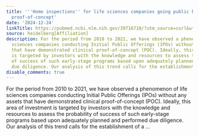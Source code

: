 ```yaml
---
title: '''Home inspections'' for life sciences companies going public before clinical
  proof-of-concept'
date: '2024-12-24'
linkTitle: https://pubmed.ncbi.nlm.nih.gov/39716718/?utm_source=curl&utm_medium=rss&utm_campaign=pubmed-2&utm_content=1FakS-2QOkCT8HsMOQP1bCRQ4YzyumYOmxmF0moLsQ3dFB1E9V&fc=20220326224207&ff=20241224170756&v=2.18.0.post9+e462414
source: heidelberg[Affiliation]
description: For the period from 2010 to 2021, we have observed a phenomenon of life
  sciences companies conducting Initial Public Offerings (IPOs) without any assets
  that have demonstrated clinical proof-of-concept (POC). Ideally, this area of investment
  is targeted by investors with the knowledge and resources to assess the probability
  of success of such early-stage programs based upon adequately planned and performed
  due diligence. Our analysis of this trend calls for the establishment of a ...
disable_comments: true
---
```

For the period from 2010 to 2021, we have observed a phenomenon of life sciences companies conducting Initial Public Offerings (IPOs) without any assets that have demonstrated clinical proof-of-concept (POC). Ideally, this area of investment is targeted by investors with the knowledge and resources to assess the probability of success of such early-stage programs based upon adequately planned and performed due diligence. Our analysis of this trend calls for the establishment of a ...
